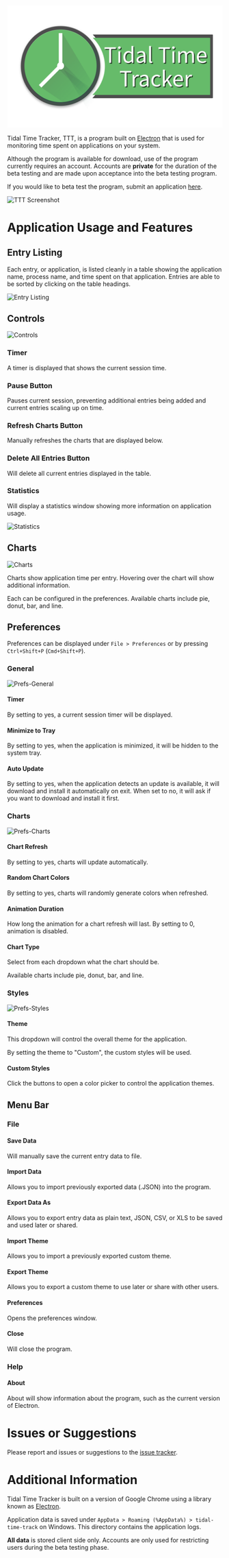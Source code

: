 ![Tidal Time Tracker](TTT_banner.png)

Tidal Time Tracker, TTT, is a program built on [Electron](https://electronjs.org/) that is used for monitoring time spent on applications on your system.

Although the program is available for download, use of the program currently requires an account. Accounts are **private** for the duration of the beta testing and are made upon acceptance into the beta testing program.

If you would like to beta test the program, submit an application [here](https://forms.gle/DsUkRg5qnEFXaLcr6).

![TTT Screenshot](https://i.imgur.com/xS9Xtep.png)

# Application Usage and Features
## Entry Listing
Each entry, or application, is listed cleanly in a table showing the application name, process name, and time spent on that application. Entries are able to be sorted by clicking on the table headings.

![Entry Listing](https://i.imgur.com/Dq1zAng.png)

## Controls

![Controls](https://i.imgur.com/BZrG1Vt.png)

### Timer
A timer is displayed that shows the current session time.

### Pause Button
Pauses current session, preventing additional entries being added and current entries scaling up on time.

### Refresh Charts Button
Manually refreshes the charts that are displayed below.

### Delete All Entries Button
Will delete all current entries displayed in the table.

### Statistics
Will display a statistics window showing more information on application usage.

![Statistics](https://i.imgur.com/FdSFeA8.png)

## Charts

![Charts](https://i.imgur.com/MwaFwzt.png)

Charts show application time per entry. Hovering over the chart will show additional information.

Each can be configured in the preferences. Available charts include pie, donut, bar, and line.

## Preferences
Preferences can be displayed under `File > Preferences` or by pressing `Ctrl+Shift+P` (`Cmd+Shift+P`).

### General
![Prefs-General](https://i.imgur.com/YWLmkDg.png)
#### Timer
By setting to yes, a current session timer will be displayed.
#### Minimize to Tray
By setting to yes, when the application is minimized, it will be hidden to the system tray.
#### Auto Update
By setting to yes, when the application detects an update is available, it will download and install it automatically on exit. When set to no, it will ask if you want to download and install it first.

### Charts
![Prefs-Charts](https://i.imgur.com/MSenKR8.png)
#### Chart Refresh
By setting to yes, charts will update automatically.
#### Random Chart Colors
By setting to yes, charts will randomly generate colors when refreshed.
#### Animation Duration
How long the animation for a chart refresh will last. By setting to 0, animation is disabled.
#### Chart Type
Select from each dropdown what the chart should be.

Available charts include pie, donut, bar, and line.

### Styles
![Prefs-Styles](https://i.imgur.com/ZtNRKel.png)
#### Theme
This dropdown will control the overall theme for the application.

By setting the theme to "Custom", the custom styles will be used.
#### Custom Styles
Click the buttons to open a color picker to control the application themes.

## Menu Bar

### File
#### Save Data
Will manually save the current entry data to file.
#### Import Data
Allows you to import previously exported data (.JSON) into the program.
#### Export Data As
Allows you to export entry data as plain text, JSON, CSV, or XLS to be saved and used later or shared.
#### Import Theme
Allows you to import a previously exported custom theme.
#### Export Theme
Allows you to export a custom theme to use later or share with other users.
#### Preferences
Opens the preferences window.
#### Close
Will close the program.

### Help
#### About
About will show information about the program, such as the current version of Electron.

# Issues or Suggestions
Please report and issues or suggestions to the [issue tracker](https://github.com/MiningMark48/tidal-time-track-electron/issues).

# Additional Information
Tidal Time Tracker is built on a version of Google Chrome using a library known as [Electron](https://electronjs.org/).

Application data is saved under `AppData > Roaming (%AppData%) > tidal-time-track` on Windows. This directory contains the application logs.

**All data** is stored client side only. Accounts are only used for restricting users during the beta testing phase.
